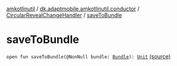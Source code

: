[amkotlinutil](../../index.md) / [dk.adaptmobile.amkotlinutil.conductor](../index.md) / [CircularRevealChangeHandler](index.md) / [saveToBundle](./save-to-bundle.md)

# saveToBundle

`open fun saveToBundle(@NonNull bundle: `[`Bundle`](https://developer.android.com/reference/android/os/Bundle.html)`): `[`Unit`](https://kotlinlang.org/api/latest/jvm/stdlib/kotlin/-unit/index.html) [(source)](https://github.com/adaptmobile-organization/amkotlinutil/tree/master/amkotlinutil/amkotlinutil/src/main/java/dk/adaptmobile/amkotlinutil/conductor/CircularRevealChangeHandler.java#L139)